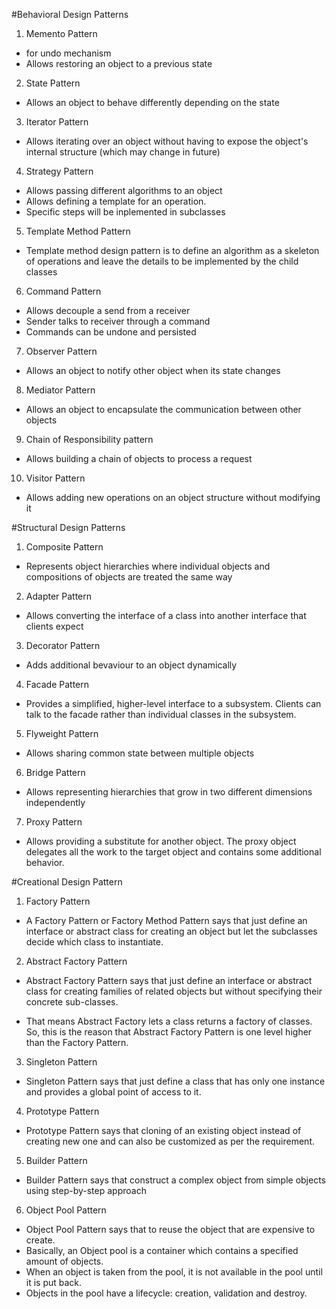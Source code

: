 #Behavioral Design Patterns

1. Memento Pattern

- for undo mechanism
- Allows restoring an object to a previous state

2. State Pattern

- Allows an object to behave differently depending on the state

3. Iterator Pattern

- Allows iterating over an object without having to expose the object's internal structure (which may change in future)

4. Strategy Pattern

- Allows passing different algorithms to an object
- Allows defining a template for an operation. 
- Specific steps will be inplemented in subclasses

5. Template Method Pattern

- Template method design pattern is to define an algorithm as a skeleton of operations and leave the details to be implemented by the child classes

6. Command Pattern

- Allows decouple a send from a receiver
- Sender talks to receiver through a command
- Commands can be undone and persisted

7. Observer Pattern

- Allows an object to notify other object when its state changes

8. Mediator Pattern

- Allows an object to encapsulate the communication between other objects

9. Chain of Responsibility pattern

- Allows building a chain of objects to process a request

10. Visitor Pattern

- Allows adding new operations on an object structure without modifying it


#Structural Design Patterns

1. Composite Pattern

- Represents object hierarchies where individual objects and compositions of objects are treated the same way

2. Adapter Pattern

- Allows converting the interface of a class into another interface that clients expect

3. Decorator Pattern

- Adds additional bevaviour to an object dynamically

4. Facade Pattern

- Provides a simplified, higher-level interface to a subsystem. Clients can talk to the facade rather than individual classes in the subsystem.

5. Flyweight Pattern

- Allows sharing common state between multiple objects

6. Bridge Pattern

- Allows representing hierarchies that grow in two different dimensions independently

7. Proxy Pattern

- Allows providing a substitute for another object. The proxy object delegates all the work to the target object and contains some additional behavior.


#Creational Design Pattern

1. Factory Pattern

- A Factory Pattern or Factory Method Pattern says that just define an interface or abstract class for creating an object but let the subclasses decide which class to instantiate.

2. Abstract Factory Pattern

- Abstract Factory Pattern says that just define an interface or abstract class for creating families of related objects but without specifying their concrete sub-classes.

- That means Abstract Factory lets a class returns a factory of classes. So, this is the reason that Abstract Factory Pattern is one level higher than the Factory Pattern.

3. Singleton Pattern

- Singleton Pattern says that just define a class that has only one instance and provides a global point of access to it.

4. Prototype Pattern

- Prototype Pattern says that cloning of an existing object instead of creating new one and can also be customized as per the requirement.

5. Builder Pattern

- Builder Pattern says that construct a complex object from simple objects using step-by-step approach

6. Object Pool Pattern

- Object Pool Pattern says that to reuse the object that are expensive to create.
- Basically, an Object pool is a container which contains a specified amount of objects.
- When an object is taken from the pool, it is not available in the pool until it is put back.
- Objects in the pool have a lifecycle: creation, validation and destroy.